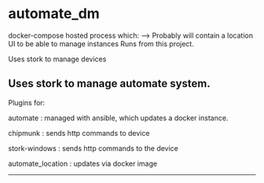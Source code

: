 # automate_dm

docker-compose hosted process which:
--> Probably will contain a location UI to be able to manage instances
Runs from this project.

Uses stork to manage devices


Uses stork to manage automate system.
----
Plugins for:

automate : managed with ansible, which updates a docker instance. 

chipmunk : sends http commands to device

stork-windows : sends http commands to the device

automate_location : updates via docker image

----

